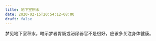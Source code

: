 ```yaml
---
title: 地下室积水
date: 2020-02-15T20:54:12+08:00
draft: false
---
```


梦见地下室积水，暗示梦者胃肠或泌尿器官不是很好，应该多关注身体健康。

